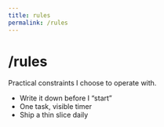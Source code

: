 ```yaml
---
title: rules
permalink: /rules
---
```


# /rules

Practical constraints I choose to operate with.

- Write it down before I “start”
- One task, visible timer
- Ship a thin slice daily

